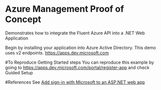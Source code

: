# Azure Management Proof of Concept
Demonstrates how to integrate the Fluent Azure API into a .NET Web Application

Begin by installing your application into Azure Active Directory. This demo uses v2 endpoints.
https://apps.dev.microsoft.com

#To Reproduce Getting Started steps
You can reproduce this example by going to https://apps.dev.microsoft.com/portal/register-app and check Guided Setup


#References
See [Add sign-in with Microsoft to an ASP.NET web app](https://docs.microsoft.com/en-us/azure/active-directory/develop/guidedsetups/active-directory-aspnetwebapp)
